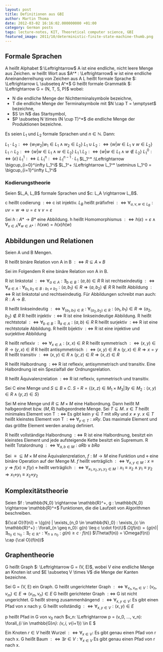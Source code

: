 ```yaml
---
layout: post
title: Definitionen aus GBI
author: Martin Thoma
date: 2012-03-02 16:16:02.000000000 +01:00
category: German posts
tags: lecture-notes, KIT, Theoretical computer science, GBI
featured_image: 2011/10/deterministic-finite-state-machine-thumb.png
---
```

<h2>Formale Sprachen</h2>
A hei&szlig;t Alphabet $:\Leftrightarrow$ A ist eine endliche, nicht leere Menge aus Zeichen.
w hei&szlig;t Wort aus $A^*  : \Leftrightarrow$ w ist eine endliche Aneinanderreihung von Zeichen aus A
L hei&szlig;t formale Sprache $: \Leftrightarrow L \subseteq A^*$
G hei&szlig;t formale Grammatik $: \Leftrightarrow G = (N, T, S, P)$ wobei:
<ul>
  <li>N die endliche Menge der Nichtterminalsymbole bezeichne, </li>
  <li>T die endliche Menge der Terminalsymbole mit $N \cap T = \emptyset$ bezeichne,</li>
  <li>$S \in N$ das Startsymbol,</li>
  <li>$P \subseteq N \times (N \cup T)^*$ die endliche Menge der Produktionen bezeichne.</li>
</ul>

Es seien $L_1$ und $L_2$ formale Sprachen und $n \in \mathbb{N}$. Dann:

$L_1 \cdot L_2 :\Leftrightarrow \{w_1 w_2 | w_1 \in L_1 \land w_2 \in L_2\}$
$L_1 \cup L_2 :\Leftrightarrow \{w | w \in L_1 \lor w \in L_2\}$
$L_1 \cap L_2 :\Leftrightarrow \{w | w \in L_1 \land w \in L_2\}$
$L_1 \setminus L_2 :\Leftrightarrow \{w | w \in L_1 \land w \notin L_2\}$
$L_1^0 :\Leftrightarrow \{ \varepsilon\}$
$L_1^1 :\Leftrightarrow L$
$L_1^n :\Leftrightarrow L_1^{n-1} \cdot L_1$
$L_1^* :\Leftrightarrow \bigcup_{i=0}^\infty L_1^i$
$L_1^+ :\Leftrightarrow L_1^* \setminus L_1^0 = \bigcup_{i=1}^\infty L_1^i$

<h3>Kodierungstheorie</h3>
Seien $L_A, L_B$ formale Sprachen und $c: L_A \rightarrow L_B$.

c hei&szlig;t codierung $: \Leftrightarrow$ c ist injektiv.
$L_B$ hei&szlig;t pr&auml;fixfrei $: \Leftrightarrow \forall_{u, v, w \in L_B}: uv = w \Rightarrow u = \varepsilon \lor v = \varepsilon$

Sei $h:A* \rightarrow B*$ eine Abbildung.
h  hei&szlig;t Homomorphismus $:\Leftrightarrow h(\varepsilon) = \varepsilon \land \forall_{x \in A} \forall_{w \in A*}: h(xw) = h(x)h(w)$

<h2>Abbildungen und Relationen</h2>
Seien A und B Mengen.

R hei&szlig;t bin&auml;re Relation von A in B $:\Leftrightarrow R \subseteq A \times B$

Sei im Folgendem R eine bin&auml;re Relation von A in B.

R ist linkstotal $:\Leftrightarrow \forall_{a \in A} : \exists_{b \in B} : (a, b) \in R$
R ist rechtseindeutig $:\Leftrightarrow \forall_{a \in A} : \forall_{b_1, b_2 \in B: b_1 \neq b_2} : (a, b_1) \in R \Rightarrow (a, b_2) \notin R$
R hei&szlig;t Abbildung $:\Leftrightarrow$ R ist linkstotal und rechtseindeutig.
F&uuml;r Abbildungen schreibt man auch: $R: A \rightarrow B$.

R hei&szlig;t linkseindeutig $:\Leftrightarrow \forall_{(a_1, b_1) \in R} : \forall_{(a_2, b_2) \in R} : (a_1, b_1) \in R \Rightarrow (a_2, b_2) \notin R$
R hei&szlig;t injektiv $:\Leftrightarrow$ R ist eine linkseindeutige Abbildung.
R hei&szlig;t rechtstotal $:\Leftrightarrow \forall_{b \in B} : \exists_{a \in A} : (a, b) \in R$
R hei&szlig;t surjektiv $:\Leftrightarrow$ R ist eine rechtstotale Abbildung.
R hei&szlig;t bijektiv $:\Leftrightarrow$ R ist eine injektive und surjektive Abbildung

R hei&szlig;t reflexiv $:\Leftrightarrow \forall_{x \in A} : (x, x) \in R$
R hei&szlig;t symmetrisch $:\Leftrightarrow (x, y) \in R \rightarrow (y, x) \in R$
R hei&szlig;t antisymmetrisch $:\Leftrightarrow (x, y) \in R \land (y, x) \in R \Rightarrow x = y$
R hei&szlig;t transitiv $:\Leftrightarrow (x, y) \in R \land (y, z) \in R \Rightarrow (x, z) \in R$

R hei&szlig;t Halbordnung $:\Leftrightarrow$ R ist reflexiv, antisymmetrisch und transitiv.
Eine Halbordnung ist ein Spezialfall der Ordnungsrelation.

R hei&szlig;t &Auml;quivalenzrelation $:\Leftrightarrow$ R ist reflexiv, symmetrisch und transitiv.

Sei C eine Menge und $S \subseteq B \times C$.
$S \circ R = \{(x,z) \in M_1 \times M_3 | \exists y \in M_2: (x, y) \in R \land (y, z) \in S\}$

Sei M eine Menge und $R \subseteq M \times M$ eine Halbordnung. Dann hei&szlig;t M halbgeordnet bzw. $(M, R)$ halbgeordnete Menge. Sei $T \subseteq M$.
$x \in T$ hei&szlig;t minimales Element von T $:\Leftrightarrow$ Es gibt kein $y \in T$ mit xRy und $x \neq y$.
$x \in T$ hei&szlig;t kleinstes Element von T $:\Leftrightarrow$ $\forall_{y \in T}: xRy$.
Das maximale Element und das gr&ouml;&szlig;te Element werden analog definiert.

R hei&szlig;t vollst&auml;ndige Halbordnung $:\Leftrightarrow$ R ist eine Halbordnung, besitzt ein kleinstes Element und jede aufsteigende Kette besitzt ein Supremum.
R hei&szlig;t Totalordnung $:\Leftrightarrow \forall_{a,b \in M} : aRb \lor bRa$

Sei $\equiv \subseteq M \times M$ eine &Auml;quivalenzrelation, $f : M \rightarrow M$ eine Funktion und $\diamond$ eine bin&auml;re Operation auf der Menge M.
$f$ hei&szlig;t vertr&auml;glich $: \Leftrightarrow \forall_{x,y \in M} : x \equiv y \Rightarrow f(x) \equiv f(y)$
$\diamond$ hei&szlig;t vertr&auml;glich $: \Leftrightarrow \forall_{x_1, x_2,y_1, y_2 \in M} : x_1 \equiv x_2 \land y_1 \equiv y_2 \Rightarrow x_1 \diamond y_1 \equiv x_2 \diamond y_2$

<h2>Komplexit&auml;tstheorie</h2>
Seien $f : \mathbb{N_0} \rightarrow \mathbb{R}^+, g : \mathbb{N_0} \rightarrow \mathbb{R}^+$ Funktionen, die die Laufzeit von Algorithmen beschreiben.

${\cal O}(f(n)) = \{g(n) | \exists_{n_0 \in \mathbb{N}_0} : \exists_{c \in \mathbb{R}^+} : \forall_{n \geq n_0}: g(n) \leq c \cdot f(n)\}$
$\Omega(f(n)) = \{g(n) | \exists_{n_0 \in \mathbb{N}_0} : \exists_{c \in \mathbb{R}^+} : \forall_{n \geq n_0}: g(n) \geq c \cdot f(n)\}$
$\Theta(f(n)) = \Omega(f(n)) \cap {\cal O}(f(n))$

<h2>Graphentheorie</h2>
G hei&szlig;t Graph $: \Leftrightarrow G = (V, E)$, wobei V eine endliche Menge an Knoten ist und $E \subseteq V \times V$ die Menge der Kanten bezeichne.

Sei G = (V, E) ein Graph.
G hei&szlig;t ungerichteter Graph $: \Leftrightarrow \forall_{v_n, v_m \in V} : (v_n, v_m) \in E \Rightarrow (v_m, v_n) \in E$
G hei&szlig;t gerichteter Graph $: \Leftrightarrow$ G ist nicht ungerichtet.
G hei&szlig;t streng zusammenh&auml;ngend $: \Leftrightarrow \forall_{x, y \in V}:$ Es gibt einen Pfad von x nach y.
G hei&szlig;t vollst&auml;ndig $: \Leftrightarrow \forall_{x, y \in V}: (x, y) \in E$

p hei&szlig;t Pfad in G von $v_0$ nach $v_n: \Leftrightarrow p = (v_0, ..., v_n): \forall_{i \in \mathbb{G}_n}: (v_i, v_{i+1}) \in E $

Ein Knoten $r \in V$ hei&szlig;t Wurzel $: \Leftrightarrow \forall_{x \in V}:$ Es gibt genau einen Pfad von r nach x.
G hei&szlig;t Baum $: \Leftrightarrow \exists r \in V: \forall_{x \in V}$ Es gibt genau einen Pfad von r nach x.

